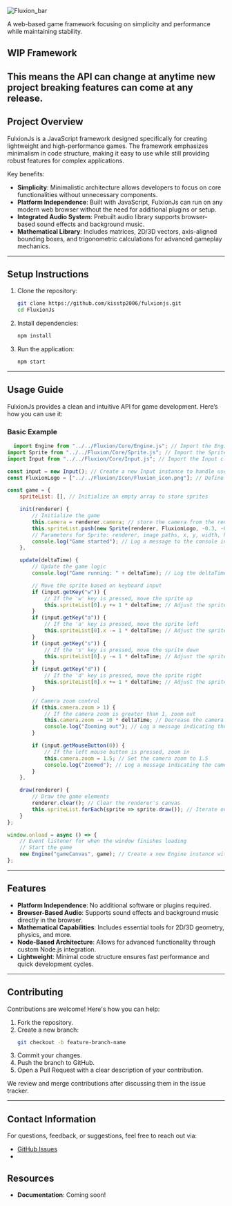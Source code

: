 

![Fluxion_bar](https://github.com/user-attachments/assets/32c05373-d596-4e6e-ab70-ce3072a74424)

A web-based game framework focusing on simplicity and performance while maintaining stability.
## WIP Framework
 This means the API can change at anytime new project breaking features can come at any release.
---
## Project Overview

FulxionJs is a JavaScript framework designed specifically for creating lightweight and high-performance games. The framework emphasizes minimalism in code structure, making it easy to use while still providing robust features for complex applications.

Key benefits:
- **Simplicity**: Minimalistic architecture allows developers to focus on core functionalities without unnecessary components.
- **Platform Independence**: Built with JavaScript, FulxionJs can run on any modern web browser without the need for additional plugins or setup.
- **Integrated Audio System**: Prebuilt audio library supports browser-based sound effects and background music.
- **Mathematical Library**: Includes matrices, 2D/3D vectors, axis-aligned bounding boxes, and trigonometric calculations for advanced gameplay mechanics.

---

## Setup Instructions

1. Clone the repository:
   ```bash
   git clone https://github.com/kisstp2006/fulxionjs.git
   cd FluxionJs
   ```

2. Install dependencies:
   ```bash
   npm install
   ```

3. Run the application:
   ```bash
   npm start
   ```

---

## Usage Guide

FulxionJs provides a clean and intuitive API for game development. Here’s how you can use it:

### Basic Example

```javascript
  import Engine from "../../Fluxion/Core/Engine.js"; // Import the Engine class from the specified path
import Sprite from "../../Fluxion/Core/Sprite.js"; // Import the Sprite class from the specified path
import Input from "../../Fluxion/Core/Input.js"; // Import the Input class from the specified path

const input = new Input(); // Create a new Input instance to handle user input
const FluxionLogo = ["../../Fluxion/Icon/Fluxion_icon.png"]; // Define an array containing the path to the Fluxion logo image

const game = {
    spriteList: [], // Initialize an empty array to store sprites

    init(renderer) {
        // Initialize the game
        this.camera = renderer.camera; // store the camera from the renderer.
        this.spriteList.push(new Sprite(renderer, FluxionLogo, -0.3, -0.5, 0.55, 1)); // Create a new Sprite instance and add it to the spriteList
        // Parameters for Sprite: renderer, image paths, x, y, width, height
        console.log("Game started"); // Log a message to the console indicating the game has started
    },

    update(deltaTime) {
        // Update the game logic
        console.log("Game running: " + deltaTime); // Log the deltaTime to the console for debugging purposes

        // Move the sprite based on keyboard input
        if (input.getKey("w")) {
            // If the 'w' key is pressed, move the sprite up
            this.spriteList[0].y += 1 * deltaTime; // Adjust the sprite's y-coordinate based on deltaTime
        }
        if (input.getKey("a")) {
            // If the 'a' key is pressed, move the sprite left
            this.spriteList[0].x -= 1 * deltaTime; // Adjust the sprite's x-coordinate based on deltaTime
        }
        if (input.getKey("s")) {
            // If the 's' key is pressed, move the sprite down
            this.spriteList[0].y -= 1 * deltaTime; // Adjust the sprite's y-coordinate based on deltaTime
        }
        if (input.getKey("d")) {
            // If the 'd' key is pressed, move the sprite right
            this.spriteList[0].x += 1 * deltaTime; // Adjust the sprite's x-coordinate based on deltaTime
        }

        // Camera zoom control
        if (this.camera.zoom > 1) {
            // If the camera zoom is greater than 1, zoom out
            this.camera.zoom -= 10 * deltaTime; // Decrease the camera zoom based on deltaTime
            console.log("Zooming out"); // Log a message indicating the camera is zooming out
        }

        if (input.getMouseButton(0)) {
            // If the left mouse button is pressed, zoom in
            this.camera.zoom = 1.5; // Set the camera zoom to 1.5
            console.log("Zoomed"); // Log a message indicating the camera has zoomed in
        }
    },

    draw(renderer) {
        // Draw the game elements
        renderer.clear(); // Clear the renderer's canvas
        this.spriteList.forEach(sprite => sprite.draw()); // Iterate over the spriteList and draw each sprite
    }
};

window.onload = async () => {
    // Event listener for when the window finishes loading
    // Start the game
    new Engine("gameCanvas", game); // Create a new Engine instance with the specified canvas ID and game object
};

```
  
---

## Features

- **Platform Independence**: No additional software or plugins required.
- **Browser-Based Audio**: Supports sound effects and background music directly in the browser.
- **Mathematical Capabilities**: Includes essential tools for 2D/3D geometry, physics, and more.
- **Node-Based Architecture**: Allows for advanced functionality through custom Node.js integration.
- **Lightweight**: Minimal code structure ensures fast performance and quick development cycles.

---

## Contributing

Contributions are welcome! Here's how you can help:

1. Fork the repository.
2. Create a new branch:
   ```bash
   git checkout -b feature-branch-name
   ```
3. Commit your changes.
4. Push the branch to GitHub.
5. Open a Pull Request with a clear description of your contribution.

We review and merge contributions after discussing them in the issue tracker.

---
## Contact Information

For questions, feedback, or suggestions, feel free to reach out via:
- [GitHub Issues](https://github.com/kisstp2006/fulxionjs/issues)
- 
## Resources

- **Documentation**: Coming soon!
